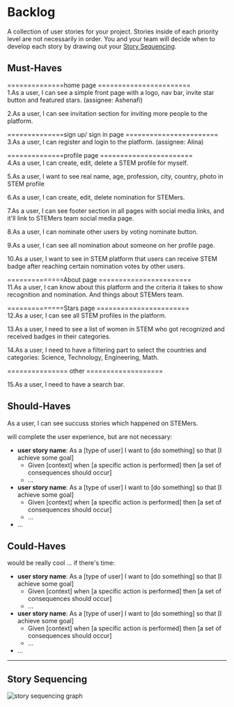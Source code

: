# Backlog

A collection of user stories for your project. Stories inside of each priority level are not necessarily in order. You and your team will decide when to develop each story by drawing out your [Story Sequencing](#story-sequencing).

## Must-Haves

==============home page =======================  
1.As a user, I can see a simple front page with a logo, nav bar, invite star button and featured stars. (assignee: Ashenafi)

2.As a user, I can see invitation section for inviting more people to the platform.

==============sign up/ sign in page =======================  
3.As a user, I can register and login to the platform. (assignee: Alina)

==============profile page =======================  
4.As a user, I can create, edit, delete a STEM profile for myself.  

5.As a user, I want to see real name, age, profession, city, country, photo in STEM profile  

6.As a user, I can create, edit, delete  nomination for STEMers.

7.As a user, I can see footer section in all pages with social media links, and it'll link to STEMers team social media page.  

8.As a user, I can nominate other users by voting nominate button.

9.As a user, I can see all nomination about someone on her profile page.

10.As a user, I want to see in STEM platform that users can receive STEM badge after reaching certain nomination votes by other users.

==============About page =======================  
11.As a user, I can know about this platform and the criteria it takes to show recognition and nomination. And things about STEMers team.  

==============Stars page =======================  
12.As a user, I can see all STEM profiles in the platform.  

13.As a user, I need to see a list of women in STEM who got recognized and received badges in their categories.  

14.As a user, I need to have a filtering part to select the countries and categories: Science, Technology, Engineering, Math.

=============== other ===================

15.As a user, I need to have a search bar.

## Should-Haves

As a user, I can see succuss stories which happened on STEMers.

will complete the user experience, but are not necessary:

- **user story name**: As a [type of user] I want to [do something] so that [I achieve some goal]
  - Given [context] when [a specific action is performed] then [a set of consequences should occur]
  - ...
- **user story name**: As a [type of user] I want to [do something] so that [I achieve some goal]
  - Given [context] when [a specific action is performed] then [a set of consequences should occur]
  - ...
- ...


## Could-Haves

would be really cool ... if there's time:

- **user story name**: As a [type of user] I want to [do something] so that [I achieve some goal]
  - Given [context] when [a specific action is performed] then [a set of consequences should occur]
  - ...
- **user story name**: As a [type of user] I want to [do something] so that [I achieve some goal]
  - Given [context] when [a specific action is performed] then [a set of consequences should occur]
  - ...
- ...

---

## Story Sequencing

![story sequencing graph](./story-sequencing-graph.svg)
